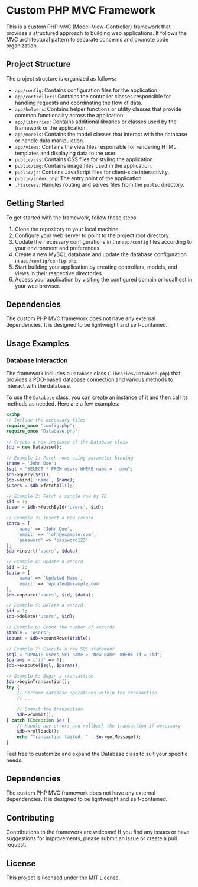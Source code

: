 # Custom PHP MVC Framework

This is a custom PHP MVC (Model-View-Controller) framework that provides a structured approach to building web applications. It follows the MVC architectural pattern to separate concerns and promote code organization.

## Project Structure

The project structure is organized as follows:

- `app/config`: Contains configuration files for the application.
- `app/controllers`: Contains the controller classes responsible for handling requests and coordinating the flow of data.
- `app/helpers`: Contains helper functions or utility classes that provide common functionality across the application.
- `app/libraries`: Contains additional libraries or classes used by the framework or the application.
- `app/models`: Contains the model classes that interact with the database or handle data manipulation.
- `app/views`: Contains the view files responsible for rendering HTML templates and displaying data to the user.
- `public/css`: Contains CSS files for styling the application.
- `public/img`: Contains image files used in the application.
- `public/js`: Contains JavaScript files for client-side interactivity.
- `public/index.php`: The entry point of the application.
- `.htaccess`: Handles routing and serves files from the `public` directory.

## Getting Started

To get started with the framework, follow these steps:

1. Clone the repository to your local machine.
2. Configure your web server to point to the project root directory.
3. Update the necessary configurations in the `app/config` files according to your environment and preferences.
4. Create a new MySQL database and update the database configuration in `app/config/config.php`.
5. Start building your application by creating controllers, models, and views in their respective directories.
6. Access your application by visiting the configured domain or localhost in your web browser.

## Dependencies

The custom PHP MVC framework does not have any external dependencies. It is designed to be lightweight and self-contained.

## Usage Examples

### Database Interaction

The framework includes a `Database` class (`libraries/Database.php`) that provides a PDO-based database connection and various methods to interact with the database.

To use the `Database` class, you can create an instance of it and then call its methods as needed. Here are a few examples:

```php
<?php
// Include the necessary files
require_once 'config.php';
require_once 'Database.php';

// Create a new instance of the Database class
$db = new Database();

// Example 1: Fetch rows using parameter binding
$name = 'John Doe';
$sql = "SELECT * FROM users WHERE name = :name";
$db->query($sql);
$db->bind(':name', $name);
$users = $db->fetchAll();

// Example 2: Fetch a single row by ID
$id = 1;
$user = $db->fetchById('users', $id);

// Example 3: Insert a new record
$data = [
    'name' => 'John Doe',
    'email' => 'john@example.com',
    'password' => 'password123'
];
$db->insert('users', $data);

// Example 4: Update a record
$id = 1;
$data = [
    'name' => 'Updated Name',
    'email' => 'updated@example.com'
];
$db->update('users', $id, $data);

// Example 5: Delete a record
$id = 1;
$db->delete('users', $id);

// Example 6: Count the number of records
$table = 'users';
$count = $db->countRows($table);

// Example 7: Execute a raw SQL statement
$sql = "UPDATE users SET name = 'New Name' WHERE id = :id";
$params = ['id' => 1];
$db->execute($sql, $params);

// Example 8: Begin a transaction
$db->beginTransaction();
try {
    // Perform database operations within the transaction
    // ...
    
    // Commit the transaction
    $db->commit();
} catch (Exception $e) {
    // Handle any errors and rollback the transaction if necessary
    $db->rollback();
    echo "Transaction failed: " . $e->getMessage();
}
```
Feel free to customize and expand the Database class to suit your specific needs.

## Dependencies

The custom PHP MVC framework does not have any external dependencies. It is designed to be lightweight and self-contained.

## Contributing

Contributions to the framework are welcome! If you find any issues or have suggestions for improvements, please submit an issue or create a pull request.

## License

This project is licensed under the [MIT License](LICENSE).
